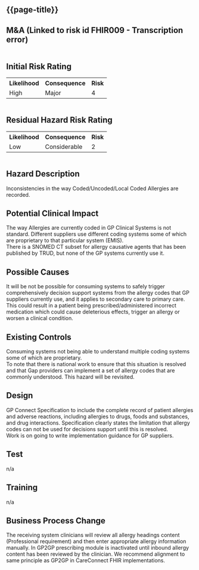 ## {{page-title}}

## M&A (Linked to risk id FHIR009 - Transcription error)

<div class="row">
  <div class="column">
  <h2>Initial Risk Rating</h2>
  <table class="assets">
      <tr>
        <th>Likelihood</th>
        <th>Consequence</th>
        <th>Risk</th>
      </tr>
      <tr>
        <td>High</td>
          <td>Major</td>
          <td class="risk4">4</td>
        </tr>
    </table>
  </div>
  <div class="column">
  <H2>Residual Hazard Risk Rating</H2>
<table class="assets">
      <tr>
        <th>Likelihood</th>
        <th>Consequence</th>
        <th>Risk</th>
      </tr>
      <tr>
        <td>Low</td>
        <td>Considerable</td>
        <td class="risk2">2</td>
      </tr>
    </table>
  </div>
</div>



## Hazard Description
Inconsistencies in the way Coded/Uncoded/Local Coded Allergies are recorded.

## Potential Clinical Impact
The way Allergies are currently coded in GP Clinical Systems is not standard. Different suppliers use different coding systems some of which are proprietary to that particular system (EMIS).
<br>
There is a SNOMED CT subset for allergy causative agents that has been published by TRUD, but none of the GP systems currently use it.


## Possible Causes
It will be not be possible for consuming systems to safely trigger comprehensively decision support systems from the allergy codes that GP suppliers currently use, and it applies to secondary care to primary care. 
<br>
This could result in a patient being prescribed/administered incorrect medication which could cause deleterious effects, trigger an allergy or worsen a clinical condition.

## Existing Controls
Consuming systems not being able to understand multiple coding systems some of which are proprietary.
<br>
To note that there is national work to ensure that this situation is resolved and that Gap providers can implement a set of allergy codes that are commonly understood. This hazard will be revisited.

## Design
GP Connect Specification to include the complete record of patient allergies and adverse reactions, including allergies to drugs, foods and substances, and drug interactions.
Specification clearly states the limitation that allergy codes can not be used for decisions support until this is resolved.
<br>
Work is on going to write implementation guidance for GP suppliers.

## Test
n/a 

## Training
n/a

## Business Process Change
The receiving system clinicians will review all allergy headings content (Professional requirement) and then enter appropriate allergy information manually. In GP2GP prescribing module is inactivated until inbound allergy content has been reviewed by the clinician. We recommend alignment to same principle as GP2GP in CareConnect FHIR implementations.
